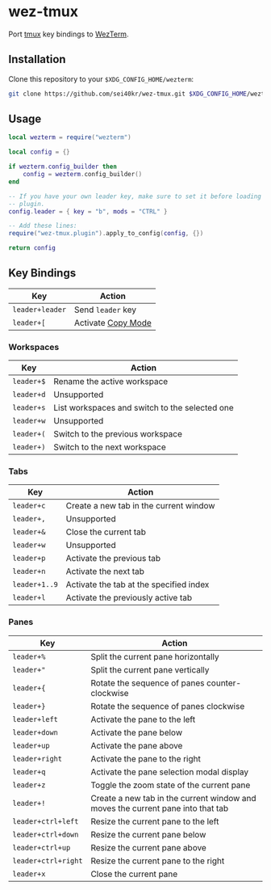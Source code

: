 # wez-tmux

Port [tmux](https://github.com/tmux/tmux) key bindings to [WezTerm](https://wezfurlong.org/wezterm).

## Installation

Clone this repository to your `$XDG_CONFIG_HOME/wezterm`:

```sh
git clone https://github.com/sei40kr/wez-tmux.git $XDG_CONFIG_HOME/wezterm
```

## Usage

```lua
local wezterm = require("wezterm")

local config = {}

if wezterm.config_builder then
    config = wezterm.config_builder()
end

-- If you have your own leader key, make sure to set it before loading this
-- plugin.
config.leader = { key = "b", mods = "CTRL" }

-- Add these lines:
require("wez-tmux.plugin").apply_to_config(config, {})

return config
```

## Key Bindings

| Key             | Action                                                             |
| --------------- | ------------------------------------------------------------------ |
| `leader+leader` | Send `leader` key                                                  |
| `leader+[`      | Activate [Copy Mode](https://wezfurlong.org/wezterm/copymode.html) |

### Workspaces

| Key        | Action                                         |
| ---------- | ---------------------------------------------- |
| `leader+$` | Rename the active workspace                    |
| `leader+d` | Unsupported                                    |
| `leader+s` | List workspaces and switch to the selected one |
| `leader+w` | Unsupported                                    |
| `leader+(` | Switch to the previous workspace               |
| `leader+)` | Switch to the next workspace                   |

### Tabs

| Key           | Action                                  |
| ------------- | --------------------------------------- |
| `leader+c`    | Create a new tab in the current window  |
| `leader+,`    | Unsupported                             |
| `leader+&`    | Close the current tab                   |
| `leader+w`    | Unsupported                             |
| `leader+p`    | Activate the previous tab               |
| `leader+n`    | Activate the next tab                   |
| `leader+1..9` | Activate the tab at the specified index |
| `leader+l`    | Activate the previously active tab      |

### Panes

| Key                 | Action                                                                          |
| ------------------- | ------------------------------------------------------------------------------- |
| `leader+%`          | Split the current pane horizontally                                             |
| `leader+"`          | Split the current pane vertically                                               |
| `leader+{`          | Rotate the sequence of panes counter-clockwise                                  |
| `leader+}`          | Rotate the sequence of panes clockwise                                          |
| `leader+left`       | Activate the pane to the left                                                   |
| `leader+down`       | Activate the pane below                                                         |
| `leader+up`         | Activate the pane above                                                         |
| `leader+right`      | Activate the pane to the right                                                  |
| `leader+q`          | Activate the pane selection modal display                                       |
| `leader+z`          | Toggle the zoom state of the current pane                                       |
| `leader+!`          | Create a new tab in the current window and moves the current pane into that tab |
| `leader+ctrl+left`  | Resize the current pane to the left                                             |
| `leader+ctrl+down`  | Resize the current pane below                                                   |
| `leader+ctrl+up`    | Resize the current pane above                                                   |
| `leader+ctrl+right` | Resize the current pane to the right                                            |
| `leader+x`          | Close the current pane                                                          |
